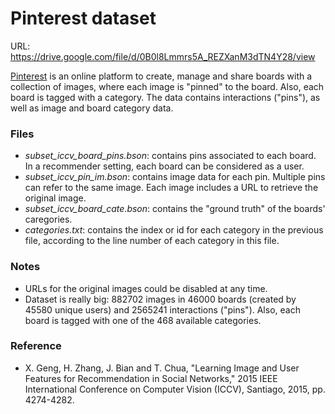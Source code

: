 # Pinterest dataset

URL: https://drive.google.com/file/d/0B0l8Lmmrs5A_REZXanM3dTN4Y28/view

[Pinterest](https://www.pinterest.com) is an online platform to create, manage and share boards with a collection of images, where each image is "pinned" to the board. Also, each board is tagged with a category. The data contains interactions ("pins"), as well as image and board category data.

### Files

* *subset_iccv_board_pins.bson*: contains pins associated to each board. In a recommender setting, each board can be considered as a user.
* *subset_iccv_pin_im.bson*:  contains image data for each pin. Multiple pins can refer to the same image. Each image includes a URL to retrieve the original image.
* *subset_iccv_board_cate.bson*: contains the "ground truth" of the boards' caregories.
* *categories.txt*: contains the index or id for each category in the previous file, according to the line number of each category in this file.

### Notes

* URLs for the original images could be disabled at any time.
* Dataset is really big: 882702 images in 46000 boards (created by 45580 unique users) and 2565241 interactions ("pins"). Also, each board is tagged with one of the 468 available categories.

### Reference

* X. Geng, H. Zhang, J. Bian and T. Chua, "Learning Image and User Features for Recommendation in Social Networks," 2015 IEEE International Conference on Computer Vision (ICCV), Santiago, 2015, pp. 4274-4282.